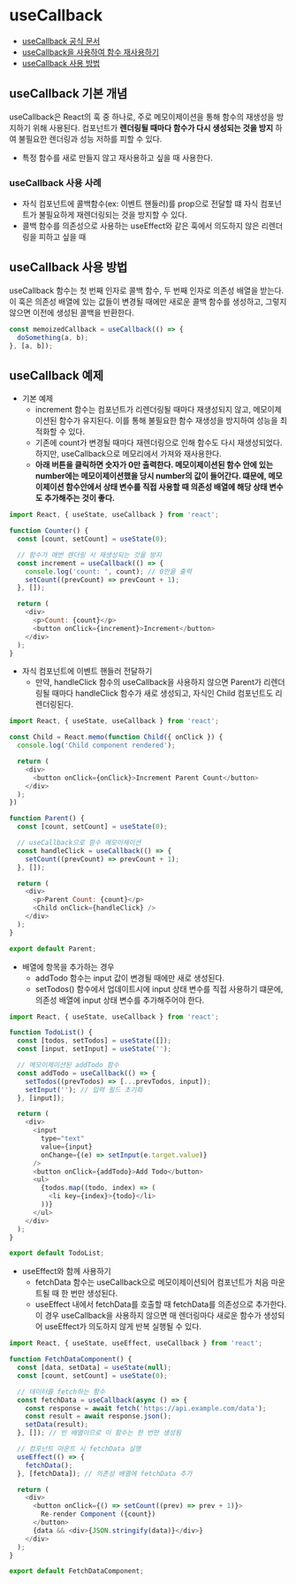 # useCallback

 - [useCallback 공식 문서](https://ko.react.dev/reference/react/useCallback)
 - [useCallback을 사용하여 함수 재사용하기](https://react.vlpt.us/basic/18-useCallback.html)
 - [useCallback 사용 방법](https://velog.io/@hjthgus777/React-%EB%8B%A4%EC%8B%9C-%ED%95%9C%EB%B2%88-useCallback%EC%9D%84-%ED%8C%8C%ED%97%A4%EC%B3%90%EB%B3%B4%EC%9E%90)

## useCallback 기본 개념

useCallback은 React의 훅 중 하나로, 주로 메모이제이션을 통해 함수의 재생성을 방지하기 위해 사용된다. 컴포넌트가 __렌더링될 때마다 함수가 다시 생성되는 것을 방지__ 하여 불필요한 렌더링과 성능 저하를 피할 수 있다.  
 - 특정 함수를 새로 만들지 않고 재사용하고 싶을 때 사용한다.

### useCallback 사용 사례

 - 자식 컴포넌트에 콜백함수(ex: 이벤트 핸들러)를 prop으로 전달할 떄 자식 컴포넌트가 불필요하게 재렌더링되는 것을 방지할 수 있다.
 - 콜백 함수를 의존성으로 사용하는 useEffect와 같은 훅에서 의도하지 않은 리렌더링을 피하고 싶을 때

## useCallback 사용 방법

useCallback 함수는 첫 번째 인자로 콜백 함수, 두 번째 인자로 의존성 배열을 받는다. 이 훅은 의존성 배열에 있는 값들이 변경될 때에만 새로운 콜백 함수를 생성하고, 그렇지 않으면 이전에 생성된 콜백을 반환한다.

```javascript
const memoizedCallback = useCallback(() => {
  doSomething(a, b);
}, [a, b]);
```

## useCallback 예제

 - 기본 예제
    - increment 함수는 컴포넌트가 리렌더링될 때마다 재생성되지 않고, 메모이제이션된 함수가 유지된다. 이를 통해 불필요한 함수 재생성을 방지하여 성능을 최적화할 수 있다.
    - 기존에 count가 변경될 때마다 재렌더링으로 인해 함수도 다시 재생성되었다. 하지만, useCallback으로 메모리에서 가져와 재사용한다.
    - __아래 버튼을 클릭하면 숫자가 0만 출력한다. 메모이제이션된 함수 안에 있는 number에는 메모이제이션했을 당시 number의 값이 들어간다. 떄문에, 메모이제이션 함수안에서 상태 변수를 직접 사용할 때 의존성 배열에 해당 상태 변수도 추가해주는 것이 좋다.__
```javascript
import React, { useState, useCallback } from 'react';

function Counter() {
  const [count, setCount] = useState(0);

  // 함수가 매번 렌더링 시 재생성되는 것을 방지
  const increment = useCallback(() => {
    console.log('count: ', count); // 0만을 출력
    setCount((prevCount) => prevCount + 1);
  }, []);

  return (
    <div>
      <p>Count: {count}</p>
      <button onClick={increment}>Increment</button>
    </div>
  );
}
```

 - 자식 컴포넌트에 이벤트 핸들러 전달하기
    - 만약, handleClick 함수의 useCallback을 사용하지 않으면 Parent가 리렌더링될 때마다 handleClick 함수가 새로 생성되고, 자식인 Child 컴포넌트도 리렌더링된다.
```javascript
import React, { useState, useCallback } from 'react';

const Child = React.memo(function Child({ onClick }) {
  console.log('Child component rendered');

  return (
    <div>
      <button onClick={onClick}>Increment Parent Count</button>
    </div>
  );
})

function Parent() {
  const [count, setCount] = useState(0);

  // useCallback으로 함수 메모이제이션
  const handleClick = useCallback(() => {
    setCount((prevCount) => prevCount + 1);
  }, []);

  return (
    <div>
      <p>Parent Count: {count}</p>
      <Child onClick={handleClick} />
    </div>
  );
}

export default Parent;
```

 - 배열에 항목을 추가하는 경우
    - addTodo 함수는 input 값이 변경될 때에만 새로 생성된다.
    - setTodos() 함수에서 업데이트시에 input 상태 변수를 직접 사용하기 떄문에, 의존성 배열에 input 상태 변수를 추가해주어야 한다.
```javascript
import React, { useState, useCallback } from 'react';

function TodoList() {
  const [todos, setTodos] = useState([]);
  const [input, setInput] = useState('');

  // 메모이제이션된 addTodo 함수
  const addTodo = useCallback(() => {
    setTodos((prevTodos) => [...prevTodos, input]);
    setInput(''); // 입력 필드 초기화
  }, [input]);

  return (
    <div>
      <input
        type="text"
        value={input}
        onChange={(e) => setInput(e.target.value)}
      />
      <button onClick={addTodo}>Add Todo</button>
      <ul>
        {todos.map((todo, index) => (
          <li key={index}>{todo}</li>
        ))}
      </ul>
    </div>
  );
}

export default TodoList;
```

 - useEffect와 함께 사용하기
    - fetchData 함수는 useCallback으로 메모이제이션되어 컴포넌트가 처음 마운트될 때 한 번만 생성된다.
    - useEffect 내에서 fetchData를 호출할 때 fetchData를 의존성으로 추가한다. 이 경우 useCallback을 사용하지 않으면 매 렌더링마다 새로운 함수가 생성되어 useEffect가 의도하지 않게 반복 실행될 수 있다.
```javascript
import React, { useState, useEffect, useCallback } from 'react';

function FetchDataComponent() {
  const [data, setData] = useState(null);
  const [count, setCount] = useState(0);

  // 데이터를 fetch하는 함수
  const fetchData = useCallback(async () => {
    const response = await fetch('https://api.example.com/data');
    const result = await response.json();
    setData(result);
  }, []); // 빈 배열이므로 이 함수는 한 번만 생성됨

  // 컴포넌트 마운트 시 fetchData 실행
  useEffect(() => {
    fetchData();
  }, [fetchData]); // 의존성 배열에 fetchData 추가

  return (
    <div>
      <button onClick={() => setCount((prev) => prev + 1)}>
        Re-render Component ({count})
      </button>
      {data && <div>{JSON.stringify(data)}</div>}
    </div>
  );
}

export default FetchDataComponent;
```
